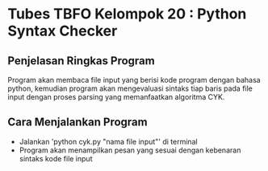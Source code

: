 # Tubes TBFO Kelompok 20 : Python Syntax Checker


## Penjelasan Ringkas Program
Program akan membaca file input yang berisi kode program dengan bahasa python, kemudian program akan mengevaluasi sintaks tiap baris pada file input dengan proses parsing yang memanfaatkan algoritma CYK.  

## Cara Menjalankan Program
- Jalankan 'python cyk.py "nama file input"' di terminal
- Program akan menampilkan pesan yang sesuai dengan kebenaran sintaks kode file input
